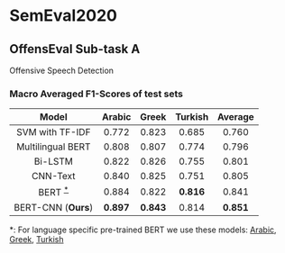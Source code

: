 # SemEval2020

## OffensEval Sub-task A

Offensive Speech Detection

### Macro Averaged F1-Scores of test sets

| Model                     | Arabic | Greek | Turkish | Average |
|:-------------------------:|:------:|:-----:|:-------:|:-------:|
| SVM with TF-IDF           | 0.772  | 0.823 | 0.685   | 0.760   |
| Multilingual BERT         | 0.808  | 0.807 | 0.774   | 0.796   |
| Bi-LSTM                   | 0.822  | 0.826 | 0.755   | 0.801   |
| CNN-Text                  | 0.840  | 0.825 | 0.751   | 0.805   |
| BERT <sup>[*](#bert)</sup>| 0.884  | 0.822 | __0.816__   | 0.841   |
| BERT-CNN (__Ours__)       | __0.897__  | __0.843__ | 0.814   | __0.851__   |

<a name="bert">*</a>: For language specific pre-trained BERT we use these models: [Arabic](https://github.com/alisafaya/Arabic-BERT), [Greek](https://github.com/nlpaueb/greek-bert), [Turkish](https://github.com/stefan-it/turkish-bert) 
